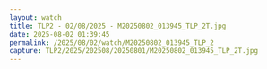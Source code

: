 ```yaml
---
layout: watch
title: TLP2 - 02/08/2025 - M20250802_013945_TLP_2T.jpg
date: 2025-08-02 01:39:45
permalink: /2025/08/02/watch/M20250802_013945_TLP_2
capture: TLP2/2025/202508/20250801/M20250802_013945_TLP_2T.jpg
---
```

